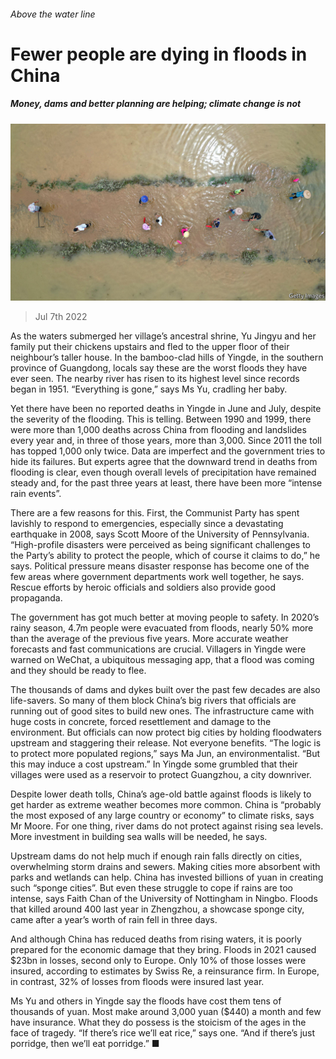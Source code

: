 ###### Above the water line

# Fewer people are dying in floods in China 

##### Money, dams and better planning are helping; climate change is not 

![image](images/20220709_CNP002.jpg) 

> Jul 7th 2022 

As the waters submerged her village’s ancestral shrine, Yu Jingyu and her family put their chickens upstairs and fled to the upper floor of their neighbour’s taller house. In the bamboo-clad hills of Yingde, in the southern province of Guangdong, locals say these are the worst floods they have ever seen. The nearby river has risen to its highest level since records began in 1951. “Everything is gone,” says Ms Yu, cradling her baby.

Yet there have been no reported deaths in Yingde in June and July, despite the severity of the flooding. This is telling. Between 1990 and 1999, there were more than 1,000 deaths across China from flooding and landslides every year and, in three of those years, more than 3,000. Since 2011 the toll has topped 1,000 only twice. Data are imperfect and the government tries to hide its failures. But experts agree that the downward trend in deaths from flooding is clear, even though overall levels of precipitation have remained steady and, for the past three years at least, there have been more “intense rain events”. 

There are a few reasons for this. First, the Communist Party has spent lavishly to respond to emergencies, especially since a devastating earthquake in 2008, says Scott Moore of the University of Pennsylvania. “High-profile disasters were perceived as being significant challenges to the Party’s ability to protect the people, which of course it claims to do,” he says. Political pressure means disaster response has become one of the few areas where government departments work well together, he says. Rescue efforts by heroic officials and soldiers also provide good propaganda.

The government has got much better at moving people to safety. In 2020’s rainy season, 4.7m people were evacuated from floods, nearly 50% more than the average of the previous five years. More accurate weather forecasts and fast communications are crucial. Villagers in Yingde were warned on WeChat, a ubiquitous messaging app, that a flood was coming and they should be ready to flee. 

The thousands of dams and dykes built over the past few decades are also life-savers. So many of them block China’s big rivers that officials are running out of good sites to build new ones. The infrastructure came with huge costs in concrete, forced resettlement and damage to the environment. But officials can now protect big cities by holding floodwaters upstream and staggering their release. Not everyone benefits. “The logic is to protect more populated regions,” says Ma Jun, an environmentalist. “But this may induce a cost upstream.” In Yingde some grumbled that their villages were used as a reservoir to protect Guangzhou, a city downriver.

Despite lower death tolls, China’s age-old battle against floods is likely to get harder as extreme weather becomes more common. China is “probably the most exposed of any large country or economy” to climate risks, says Mr Moore. For one thing, river dams do not protect against rising sea levels. More investment in building sea walls will be needed, he says. 

Upstream dams do not help much if enough rain falls directly on cities, overwhelming storm drains and sewers. Making cities more absorbent with parks and wetlands can help. China has invested billions of yuan in creating such “sponge cities”. But even these struggle to cope if rains are too intense, says Faith Chan of the University of Nottingham in Ningbo. Floods that killed around 400 last year in Zhengzhou, a showcase sponge city, came after a year’s worth of rain fell in three days. 

And although China has reduced deaths from rising waters, it is poorly prepared for the economic damage that they bring. Floods in 2021 caused $23bn in losses, second only to Europe. Only 10% of those losses were insured, according to estimates by Swiss Re, a reinsurance firm. In Europe, in contrast, 32% of losses from floods were insured last year. 

Ms Yu and others in Yingde say the floods have cost them tens of thousands of yuan. Most make around 3,000 yuan ($440) a month and few have insurance. What they do possess is the stoicism of the ages in the face of tragedy. “If there’s rice we’ll eat rice,” says one. “And if there’s just porridge, then we’ll eat porridge.” ■


